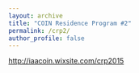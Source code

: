 ```yaml
---
layout: archive
title: "COIN Residence Program #2"
permalink: /crp2/
author_profile: false
---
```


http://iaacoin.wixsite.com/crp2015
